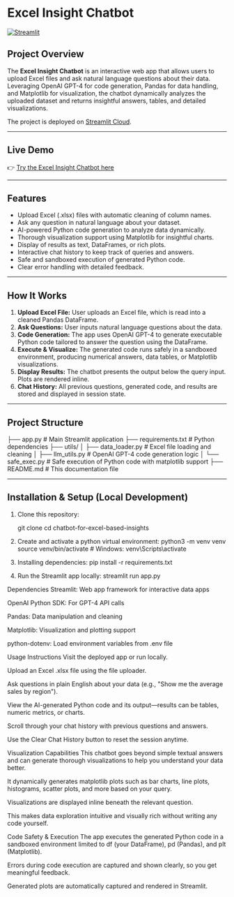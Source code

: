 # Excel Insight Chatbot

[![Streamlit](https://img.shields.io/badge/streamlit-cloud-blue?logo=streamlit)](https://chatbot-for-excel-based-insightsgit-z6gzkmbsc2y6hyzhzcggcj.streamlit.app/)

## Project Overview

The **Excel Insight Chatbot** is an interactive web app that allows users to upload Excel files and ask natural language questions about their data. Leveraging OpenAI GPT-4 for code generation, Pandas for data handling, and Matplotlib for visualization, the chatbot dynamically analyzes the uploaded dataset and returns insightful answers, tables, and detailed visualizations.

The project is deployed on [Streamlit Cloud](https://chatbot-for-excel-based-insightsgit-z6gzkmbsc2y6hyzhzcggcj.streamlit.app/).

---

## Live Demo

👉 [Try the Excel Insight Chatbot here](https://chatbot-for-excel-based-insightsgit-z6gzkmbsc2y6hyzhzcggcj.streamlit.app/)

---

## Features

- Upload Excel (.xlsx) files with automatic cleaning of column names.
- Ask any question in natural language about your dataset.
- AI-powered Python code generation to analyze data dynamically.
- Thorough visualization support using Matplotlib for insightful charts.
- Display of results as text, DataFrames, or rich plots.
- Interactive chat history to keep track of queries and answers.
- Safe and sandboxed execution of generated Python code.
- Clear error handling with detailed feedback.

---

## How It Works

1. **Upload Excel File:** User uploads an Excel file, which is read into a cleaned Pandas DataFrame.
2. **Ask Questions:** User inputs natural language questions about the data.
3. **Code Generation:** The app uses OpenAI GPT-4 to generate executable Python code tailored to answer the question using the DataFrame.
4. **Execute & Visualize:** The generated code runs safely in a sandboxed environment, producing numerical answers, data tables, or Matplotlib visualizations.
5. **Display Results:** The chatbot presents the output below the query input. Plots are rendered inline.
6. **Chat History:** All previous questions, generated code, and results are stored and displayed in session state.

---

## Project Structure

├── app.py # Main Streamlit application
├── requirements.txt # Python dependencies
├── utils/
│ ├── data_loader.py # Excel file loading and cleaning
│ ├── llm_utils.py # OpenAI GPT-4 code generation logic
│ └── safe_exec.py # Safe execution of Python code with matplotlib support
├── README.md # This documentation file

---

## Installation & Setup (Local Development)

1. Clone this repository:
   
   git clone <your-repo-url>
   cd chatbot-for-excel-based-insights
   
3. Create and activate a python virtual environment:
   python3 -m venv venv
   source venv/bin/activate   # Windows: venv\Scripts\activate

4. Installing dependencies:
   pip install -r requirements.txt

5. Run the Streamlit app locally:
   streamlit run app.py


Dependencies
Streamlit: Web app framework for interactive data apps

OpenAI Python SDK: For GPT-4 API calls

Pandas: Data manipulation and cleaning

Matplotlib: Visualization and plotting support

python-dotenv: Load environment variables from .env file

Usage Instructions
Visit the deployed app or run locally.

Upload an Excel .xlsx file using the file uploader.

Ask questions in plain English about your data (e.g., "Show me the average sales by region").

View the AI-generated Python code and its output—results can be tables, numeric metrics, or charts.

Scroll through your chat history with previous questions and answers.

Use the Clear Chat History button to reset the session anytime.

Visualization Capabilities
This chatbot goes beyond simple textual answers and can generate thorough visualizations to help you understand your data better.

It dynamically generates matplotlib plots such as bar charts, line plots, histograms, scatter plots, and more based on your query.

Visualizations are displayed inline beneath the relevant question.

This makes data exploration intuitive and visually rich without writing any code yourself.

Code Safety & Execution
The app executes the generated Python code in a sandboxed environment limited to df (your DataFrame), pd (Pandas), and plt (Matplotlib).

Errors during code execution are captured and shown clearly, so you get meaningful feedback.

Generated plots are automatically captured and rendered in Streamlit.
